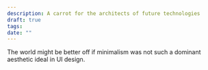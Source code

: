 ```yaml
---
description: A carrot for the architects of future technologies
draft: true
tags: 
date: ""
---
```

The world might be better off if minimalism was not such a dominant aesthetic ideal in UI design. 